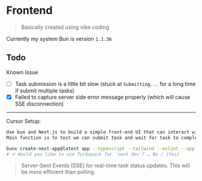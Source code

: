 # Frontend

> Basically created using vibe coding

Currently my system Bun is version `1.1.36`

## Todo

Known Issue

- [ ] Task submission is a little bit slow (stuck at `Submitting...` for a long time if submit multiple tasks)
- [X] Failed to capture server side error message properly (which will cause SSE disconnection)

---

Cursor Setup:

```txt
Use bun and Next.js to build a simple front-end UI that can interact with the back-end server
Main function is to test we can submit task and wait for task to complete
```

```bash
bunx create-next-app@latest app --typescript --tailwind --eslint --app --src-dir --import-alias "@/*"
# ✔ Would you like to use Turbopack for `next dev`? … No / [Yes]
```

> Server-Sent Events (SSE) for real-time task status updates. This will be more efficient than polling.

